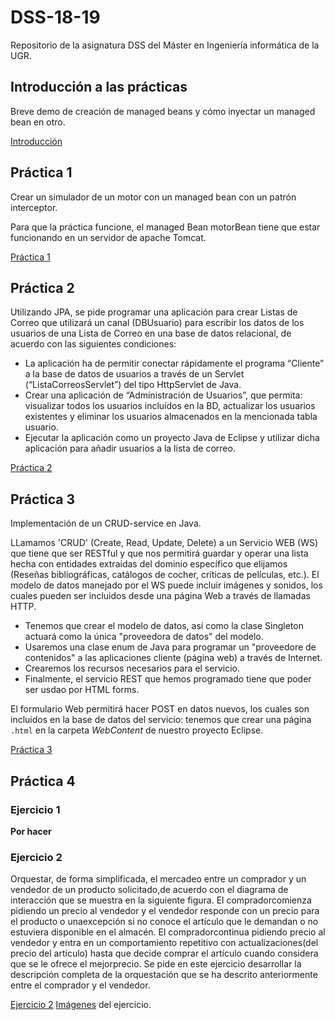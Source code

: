 # DSS-18-19
Repositorio de la asignatura DSS del Máster en Ingeniería informática de la UGR.

## Introducción a las prácticas
Breve demo de creación de managed beans y cómo inyectar un managed bean en otro.

[Introducción](https://github.com/adritake/DSS-18-19/tree/master/holamundo)

## Práctica 1
Crear un simulador de un motor con un managed bean con un patrón interceptor.

Para que la práctica funcione, el managed Bean motorBean tiene que estar funcionando en un servidor de apache Tomcat.

[Práctica 1](https://github.com/adritake/DSS-18-19/tree/master/practica1DSS)

## Práctica 2
Utilizando JPA, se pide programar una aplicación para crear Listas de Correo que utilizará un canal (DBUsuario) para escribir los datos de los usuarios de una Lista de Correo en una base de datos relacional, de acuerdo con las siguientes condiciones:
- La aplicación ha de permitir conectar rápidamente el programa “Cliente” a la base de datos de usuarios a través de un Servlet (“ListaCorreosServlet”) del tipo HttpServlet de Java.
- Crear una aplicación de “Administración de Usuarios”, que permita: visualizar todos los usuarios incluídos en la BD, actualizar los usuarios existentes y eliminar los usuarios almacenados en la mencionada tabla usuario.
- Ejecutar la aplicación como un proyecto Java de Eclipse y utilizar dicha aplicación para añadir usuarios a la lista de correo.

[Práctica 2](https://github.com/adritake/DSS-18-19/tree/master/practica2DSS)

## Práctica 3

Implementación de un CRUD-service en Java.

LLamamos 'CRUD' (Create, Read, Update, Delete) a un Servicio WEB (WS) que tiene que ser RESTful y que nos permitirá guardar y operar una lista hecha con entidades extraidas del dominio específico que elijamos (Reseñas bibliográficas, catálogos de cocher, críticas de películas, etc.). El modelo de datos manejado por el WS puede incluir imágenes y sonidos, los cuales pueden ser incluidos desde una página Web a través de llamadas HTTP.

- Tenemos que crear el modelo de datos, así como la clase Singleton actuará como la única "proveedora de datos" del modelo.
- Usaremos una clase enum de Java para programar un "proveedore de contenidos" a las aplicaciones cliente (página web) a través de Internet.
- Crearemos los recursos necesarios para el servicio.
- Finalmente, el servicio REST que hemos programado tiene que poder ser usdao por HTML forms.

El formulario Web permitirá hacer POST en datos nuevos, los cuales son incluidos en la base de datos del servicio: tenemos que crear una página `.html` en la carpeta *WebContent* de nuestro proyecto Eclipse.

[Práctica 3](https://github.com/adritake/DSS-18-19/tree/master/practica3DSS)

## Práctica 4
### Ejercicio 1
**Por hacer**

### Ejercicio 2
Orquestar, de forma simplificada, el mercadeo entre un comprador y un vendedor de un producto solicitado,de acuerdo con el diagrama de interacción que se muestra en la siguiente figura. El compradorcomienza pidiendo un precio al vendedor y el vendedor responde con un precio para el producto o unaexcepción si no conoce el artículo que le demandan o no estuviera disponible en el almacén. El compradorcontinua pidiendo precio al vendedor y entra en un comportamiento repetitivo con actualizaciones(del precio del artículo) hasta que decide comprar el artículo cuando considera que se le ofrece el mejorprecio. Se pide en este ejercicio desarrollar la descripción completa de la orquestación que se ha descrito anteriormente entre el comprador y el vendedor.

[Ejercicio 2](https://github.com/adritake/DSS-18-19/tree/master/practica4DSS_2)
[Imágenes](https://github.com/adritake/DSS-18-19/tree/master/practica4DSS_2/img) del ejercicio.
